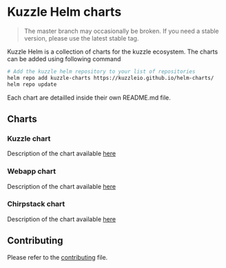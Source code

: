 # Kuzzle Helm charts

> The master branch may occasionally be broken. If you need a stable version, please use the latest stable tag.

Kuzzle Helm is a collection of charts for the kuzzle ecosystem. The charts can be added using following command

```bash
# Add the kuzzle helm repository to your list of repositories
helm repo add kuzzle-charts https://kuzzleio.github.io/helm-charts/
helm repo update
```

Each chart are detailled inside their own README.md file.

## Charts

### Kuzzle chart

Description of the chart available [here](charts/kuzzle/README.md)

### Webapp chart

Description of the chart available [here](charts/webapp/README.md)

### Chirpstack chart

Description of the chart available [here](charts/chirpstack/README.md)

## Contributing

Please refer to the [contributing](CONTRIBUTING.md) file.